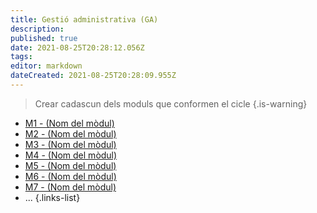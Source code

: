 ```yaml
---
title: Gestió administrativa (GA)
description: 
published: true
date: 2021-08-25T20:28:12.056Z
tags: 
editor: markdown
dateCreated: 2021-08-25T20:28:09.955Z
---
```


> Crear cadascun dels moduls que conformen el cicle
{.is-warning}

- [M1 - (Nom del mòdul)](m1)
- [M2 - (Nom del mòdul)](m2)
- [M3 - (Nom del mòdul)](m3)
- [M4 - (Nom del mòdul)](m4)
- [M5 - (Nom del mòdul)](m5)
- [M6 - (Nom del mòdul)](m6)
- [M7 - (Nom del mòdul)](m7)
- ...
 {.links-list}
 